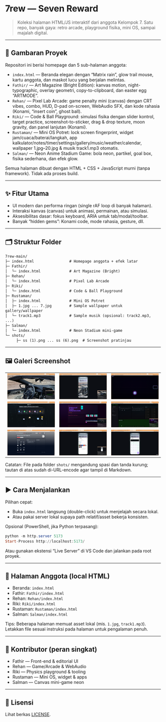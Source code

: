 # 7rew — Seven Reward

>Koleksi halaman HTML/JS interaktif dari anggota Kelompok 7. Satu repo, banyak gaya: retro arcade, playground fisika, mini OS, sampai majalah digital.

---

## 🔎 Gambaran Proyek
Repositori ini berisi homepage dan 5 sub-halaman anggota:

- `index.html` — Beranda elegan dengan “Matrix rain”, glow trail mouse, kartu anggota, dan maskot lucu yang berjalan melintas.
- `Fathir/` — Art Magazine (Bright Edition): kanvas motion, night-typographic, overlay geometri, copy-to-clipboard, dan easter egg “ARTMODE”.
- `Rehan/` — Pixel Lab Arcade: game penalty mini (canvas) dengan CRT vibes, combo, HUD, D-pad on-screen, WebAudio SFX, dan kode rahasia (Konami, “insert coin”, ghost ball).
- `Riki/` — Code & Ball Playground: simulasi fisika dengan slider kontrol, target practice, screenshot-to-sticker, drag & drop texture, moon gravity, dan panel lanjutan (Konami).
- `Rustaman/` — Mini OS Potret: lock screen fingerprint, widget jam/cuaca/baterai/langkah, app kalkulator/notes/timer/settings/gallery/music/weather/calendar, wallpaper 1.jpg–20.jpg & musik track1.mp3 otomatis.
- `Salman/` — Neon Anime Stadium Game: bola neon, partikel, goal box, fisika sederhana, dan efek glow.

Semua halaman dibuat dengan HTML + CSS + JavaScript murni (tanpa framework). Tidak ada proses build.

---

## ✨ Fitur Utama
- UI modern dan performa ringan (single rAF loop di banyak halaman).
- Interaksi kanvas (canvas) untuk animasi, permainan, atau simulasi.
- Aksesibilitas dasar: fokus keyboard, ARIA untuk tab/modal/toolbar.
- Banyak “hidden gems”: Konami code, mode rahasia, gesture, dll.

---

## 🗂️ Struktur Folder

```
7rew-main/
├─ index.html                # Homepage anggota + efek latar
├─ Fathir/
│  └─ index.html             # Art Magazine (Bright)
├─ Rehan/
│  └─ index.html             # Pixel Lab Arcade
├─ Riki/
│  └─ index.html             # Code & Ball Playground
├─ Rustaman/
│  ├─ index.html             # Mini OS Potret
│  ├─ 1.jpg ... 7.jpg        # Sample wallpaper untuk gallery/wallpaper
│  └─ track1.mp3             # Sample musik (opsional: track2.mp3, ...)
├─ Salman/
│  └─ index.html             # Neon Stadium mini-game
└─ shots/
	 ├─ ss (1).png ... ss (6).png  # Screenshot pratinjau
```

---

## 🖼️ Galeri Screenshot

<table>
<tr>
	<td><img src="shots/ss%20%281%29.png" alt="Screenshot 1" /></td>
	<td><img src="shots/ss%20%282%29.png" alt="Screenshot 2" /></td>
	<td><img src="shots/ss%20%283%29.png" alt="Screenshot 3" /></td>
</tr>
<tr>
	<td><img src="shots/ss%20%284%29.png" alt="Screenshot 4" /></td>
	<td><img src="shots/ss%20%285%29.png" alt="Screenshot 5" /></td>
	<td><img src="shots/ss%20%286%29.png" alt="Screenshot 6" /></td>
</tr>
  <tr>
  <td><img src="shots/ss%20%287%29.png" alt="Screenshot 7" /></td>
  <td><img src="shots/ss%20%288%29.png" alt="Screenshot 8" /></td>
  <td><img src="shots/ss%20%289%29.png" alt="Screenshot 9" /></td>
  </tr>
</table>

Catatan: File pada folder `shots/` mengandung spasi dan tanda kurung; tautan di atas sudah di-URL-encode agar tampil di Markdown.

---

## ▶️ Cara Menjalankan

Pilihan cepat:
- Buka `index.html` langsung (double-click) untuk menjelajah secara lokal.
- Atau pakai server lokal supaya path relatif/asset bekerja konsisten.

Opsional (PowerShell, jika Python terpasang):

```powershell
python -m http.server 5173
Start-Process http://localhost:5173/
```

Atau gunakan ekstensi “Live Server” di VS Code dan jalankan pada root proyek.

---

## 🔗 Halaman Anggota (local HTML)
- Beranda: `index.html`
- Fathir: `Fathir/index.html`
- Rehan: `Rehan/index.html`
- Riki: `Riki/index.html`
- Rustaman: `Rustaman/index.html`
- Salman: `Salman/index.html`

Tips: Beberapa halaman memuat asset lokal (mis. `1.jpg`, `track1.mp3`). Letakkan file sesuai instruksi pada halaman untuk pengalaman penuh.

---

## 👥 Kontributor (peran singkat)
- Fathir — Front-end & editorial UI
- Rehan — Game/Arcade & WebAudio
- Riki — Physics playground & tooling
- Rustaman — Mini OS, widget & apps
- Salman — Canvas mini-game neon

---

## 📄 Lisensi
Lihat berkas [LICENSE](LICENSE).

